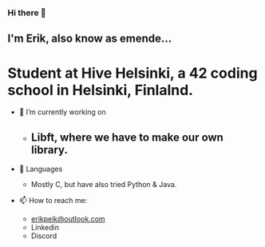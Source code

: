 ### Hi there 👋

## I'm Erik, also know as emende...
# Student at Hive Helsinki, a 42 coding school in Helsinki, Finlalnd.

- 🔭 I’m currently working on
    - Libft, where we have to make our own library.
         - 
- 🌱 Languages
    - Mostly C, but have also tried Python & Java.

- 📫 How to reach me:
    - erikpeik@outlook.com
    - Linkedin
    - Discord
